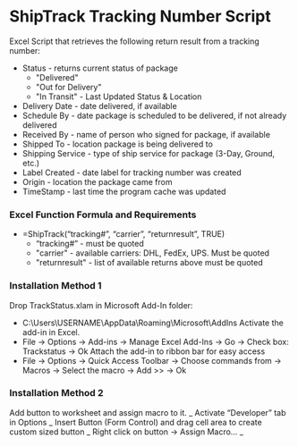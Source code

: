 # ShipTrack Tracking Number Script
Excel Script that retrieves the following return result from a tracking number:
- Status - returns current status of package
  - "Delivered"
  - "Out for Delivery"
  - "In Transit" - Last Updated Status & Location
- Delivery Date - date delivered, if available
- Schedule By - date package is scheduled to be delivered, if not already delivered
- Received By - name of person who signed for package, if available
- Shipped To - location package is being delivered to
- Shipping Service - type of ship service for package (3-Day, Ground, etc.)
- Label Created - date label for tracking number was created
- Origin - location the package came from
- TimeStamp - last time the program cache was updated

### Excel Function Formula and Requirements
- =ShipTrack(“tracking#”, “carrier”, “returnresult”, TRUE)
  - “tracking#” - must be quoted
  - "carrier" - available carriers: DHL, FedEx, UPS. Must be quoted
  - "returnresult" - list of available returns above must be quoted
  
### Installation Method 1
Drop TrackStatus.xlam in Microsoft Add-In folder:
- C:\Users\USERNAME\AppData\Roaming\Microsoft\AddIns
Activate the add-in in Excel. 
- File -> Options -> Add-ins -> Manage Excel Add-Ins -> Go -> Check box: Trackstatus -> Ok
Attach the add-in to ribbon bar for easy access
- File -> Options -> Quick Access Toolbar -> Choose commands from -> Macros -> Select the macro -> Add >> -> Ok

### Installation Method 2
Add button to worksheet and assign macro to it. _
Activate “Developer” tab in Options _
Insert Button (Form Control) and drag cell area to create custom sized button _
Right click on button -> Assign Macro… _
